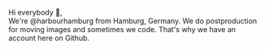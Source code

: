 Hi everybody 👋,  
We're @harbourhamburg from Hamburg, Germany. We do postproduction for moving images and sometimes we code. That's why we have an account here on Github.
